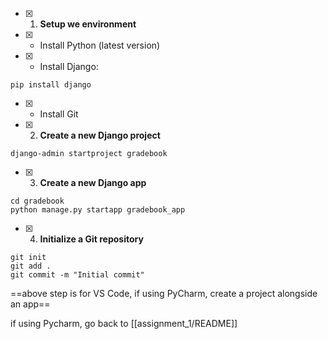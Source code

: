 - [x] 1.  **Setup we environment**
- [x] -   Install Python (latest version)
- [x] -   Install Django: 
```
pip install django
```
- [x] -   Install Git

- [x] 2. **Create a new Django project**
```
django-admin startproject gradebook
```

- [x] 3.  **Create a new Django app**
```
cd gradebook
python manage.py startapp gradebook_app
```

- [x] 4.  **Initialize a Git repository**
```
git init
git add .
git commit -m "Initial commit"
```
==above step is for VS Code, if using PyCharm, create a project alongside an app==

if using Pycharm, go back to [[assignment_1/README]]